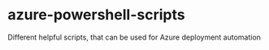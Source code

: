 # azure-powershell-scripts
Different helpful scripts, that can be used for Azure deployment automation 
